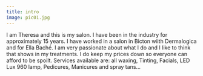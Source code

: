 ```yaml
---
title: intro
image: pic01.jpg
---
```


I am Theresa and this is my salon. I have been in the industry for approximately 15 years. I have worked in a salon in Bicton wiith Dermalogica and for Ella Baché. I am very passionate about what I do and I like to think that shows in my treatments. I do keep my prices down so everyone can afford to be spoilt. Services available are: all waxing, Tinting, Facials, LED Lux 960 lamp, Pedicures, Manicures and spray tans...

